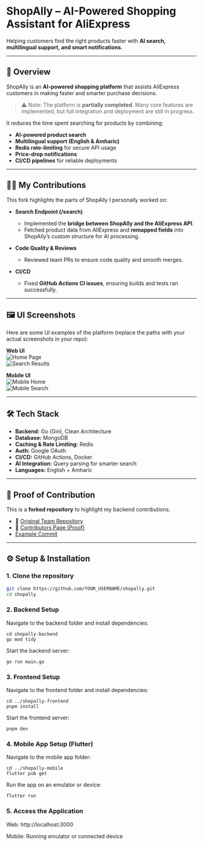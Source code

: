 # ShopAlly – AI-Powered Shopping Assistant for AliExpress  
Helping customers find the right products faster with **AI search, multilingual support, and smart notifications**.  

---

## 🚀 Overview  
ShopAlly is an **AI-powered shopping platform** that assists AliExpress customers in making faster and smarter purchase decisions.  
> ⚠️ Note: The platform is **partially completed**. Many core features are implemented, but full integration and deployment are still in progress.  

It reduces the time spent searching for products by combining:  

- **AI-powered product search**  
- **Multilingual support (English & Amharic)**  
- **Redis rate-limiting** for secure API usage  
- **Price-drop notifications**  
- **CI/CD pipelines** for reliable deployments  

---

## 👨‍💻 My Contributions  
This fork highlights the parts of ShopAlly I personally worked on:  

- **Search Endpoint (/search)**  
  - Implemented the **bridge between ShopAlly and the AliExpress API**.  
  - Fetched product data from AliExpress and **remapped fields** into ShopAlly’s custom structure for AI processing.  

- **Code Quality & Reviews**  
  - Reviewed team PRs to ensure code quality and smooth merges.  

- **CI/CD**  
  - Fixed **GitHub Actions CI issues**, ensuring builds and tests ran successfully.  

---

## 🖼 UI Screenshots
Here are some UI examples of the platform (replace the paths with your actual screenshots in your repo):  

**Web UI**  
![Home Page](./screenshots/home.png)  
![Search Results](./screenshots/search.png)  

**Mobile UI**  
![Mobile Home](./screenshots/mobile-home.png)  
![Mobile Search](./screenshots/mobile-search.png)  

---

## 🛠 Tech Stack  
- **Backend:** Go (Gin), Clean Architecture  
- **Database:** MongoDB  
- **Caching & Rate Limiting:** Redis  
- **Auth:** Google OAuth  
- **CI/CD:** GitHub Actions, Docker  
- **AI Integration:** Query parsing for smarter search  
- **Languages:** English + Amharic  

---

## 📂 Proof of Contribution  
This is a **forked repository** to highlight my backend contributions.  

- 🔗 [Original Team Repository](https://github.com/A2SV/g6-shopally)  
- 👥 [Contributors Page (Proof)](https://github.com/A2SV/g6-shopally/graphs/contributors)  
- [Example Commit](https://github.com/A2SV/g6-shopally/commit/2f1a5316c0ae94e348e887a5db9a8c39fc054b7f)

---

## ⚙️ Setup & Installation  

### 1. Clone the repository  
```bash
git clone https://github.com/YOUR_USERNAME/shopally.git
cd shopally
```
### 2. Backend Setup

Navigate to the backend folder and install dependencies:
```
cd shopally-backend
go mod tidy
```

Start the backend server:
```
go run main.go
```
### 3. Frontend Setup

Navigate to the frontend folder and install dependencies:
```
cd ../shopally-frontend
pnpm install
```

Start the frontend server:
```
pnpm dev
```
### 4. Mobile App Setup (Flutter)

Navigate to the mobile app folder:
```
cd ../shopally-mobile
flutter pub get
```

Run the app on an emulator or device:
```
flutter run
```
### 5. Access the Application

Web: http://localhost:3000

Mobile: Running emulator or connected device
